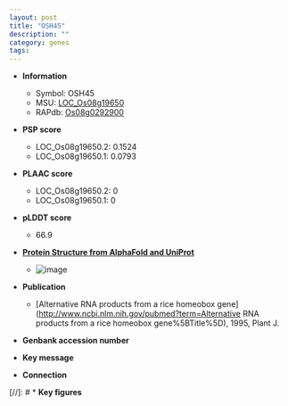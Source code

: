 ```yaml
---
layout: post
title: "OSH45"
description: ""
category: genes
tags: 
---
```


* **Information**  
    + Symbol: OSH45  
    + MSU: [LOC_Os08g19650](http://rice.plantbiology.msu.edu/cgi-bin/ORF_infopage.cgi?orf=LOC_Os08g19650)  
    + RAPdb: [Os08g0292900](http://rapdb.dna.affrc.go.jp/viewer/gbrowse_details/irgsp1?name=Os08g0292900)  

* **PSP score**  
    + LOC_Os08g19650.2: 0.1524 
    + LOC_Os08g19650.1: 0.0793 

* **PLAAC score**  
    + LOC_Os08g19650.2: 0 
    + LOC_Os08g19650.1: 0 

* **pLDDT score**
    + 66.9

* **[Protein Structure from AlphaFold and UniProt](https://www.uniprot.org/uniprotkb/Q0J6N4/entry#structure)**
    + ![image](https://ricepsp.github.io/images/Q0/AF-Q0J6N4-F1.png)

* **Publication**  
    + [Alternative RNA products from a rice homeobox gene](http://www.ncbi.nlm.nih.gov/pubmed?term=Alternative RNA products from a rice homeobox gene%5BTitle%5D), 1995, Plant J.

* **Genbank accession number**  

* **Key message**  

* **Connection**  

[//]: # * **Key figures**  


